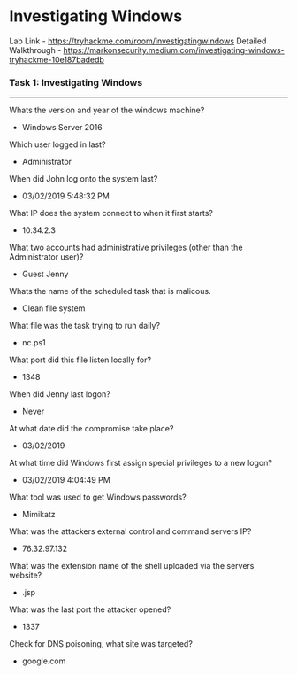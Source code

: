 # Investigating Windows

Lab Link - <https://tryhackme.com/room/investigatingwindows>
Detailed Walkthrough - <https://markonsecurity.medium.com/investigating-windows-tryhackme-10e187badedb>

### Task 1: Investigating Windows
-------------------------------
Whats the version and year of the windows machine?
- Windows Server 2016

Which user logged in last?
- Administrator

When did John log onto the system last?
- 03/02/2019 5:48:32 PM

What IP does the system connect to when it first starts?
- 10.34.2.3

What two accounts had administrative privileges (other than the Administrator user)?
- Guest Jenny

Whats the name of the scheduled task that is malicous.
- Clean file system

What file was the task trying to run daily?
- nc.ps1

What port did this file listen locally for?
- 1348

When did Jenny last logon?
- Never

At what date did the compromise take place?
- 03/02/2019

At what time did Windows first assign special privileges to a new logon?
- 03/02/2019 4:04:49 PM

What tool was used to get Windows passwords?
- Mimikatz

What was the attackers external control and command servers IP?
- 76.32.97.132

What was the extension name of the shell uploaded via the servers website?
- .jsp

What was the last port the attacker opened?
- 1337

Check for DNS poisoning, what site was targeted?
- google.com
